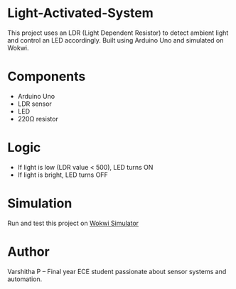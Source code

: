 # Light-Activated-System

This project uses an LDR (Light Dependent Resistor) to detect ambient light and control an LED accordingly. Built using Arduino Uno and simulated on Wokwi.

# Components
- Arduino Uno
- LDR sensor
- LED
- 220Ω resistor

# Logic
- If light is low (LDR value < 500), LED turns ON
- If light is bright, LED turns OFF

# Simulation
Run and test this project on [Wokwi Simulator](https://wokwi.com/projects/440177522945167361)

# Author
Varshitha P – Final year ECE student passionate about sensor systems and automation.
